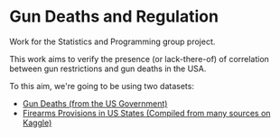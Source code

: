 # Gun Deaths and Regulation
Work for the Statistics and Programming group project.

This work aims to verify the presence (or lack-there-of) of correlation between gun restrictions and gun deaths in the USA. 

To this aim, we're going to be using two datasets:
- [Gun Deaths (from the US Government)](https://www.kaggle.com/datasets/ahmedeltom/us-gun-deaths-by-county-19992019)
- [Firearms Provisions in US States (Compiled from many sources on Kaggle)](https://www.kaggle.com/datasets/jboysen/state-firearms?select=raw_data.csv)
